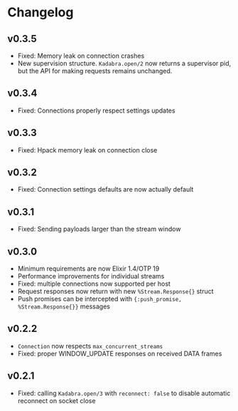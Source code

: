 # Changelog

## v0.3.5
- Fixed: Memory leak on connection crashes
- New supervision structure. `Kadabra.open/2` now returns a supervisor pid,
  but the API for making requests remains unchanged.

## v0.3.4
- Fixed: Connections properly respect settings updates

## v0.3.3
- Fixed: Hpack memory leak on connection close

## v0.3.2
- Fixed: Connection settings defaults are now actually default

## v0.3.1
- Fixed: Sending payloads larger than the stream window

## v0.3.0
- Minimum requirements are now Elixir 1.4/OTP 19
- Performance improvements for individual streams
- Fixed: multiple connections now supported per host
- Request responses now return with new `%Stream.Response{}` struct
- Push promises can be intercepted with `{:push_promise, %Stream.Response{}}`
  messages

## v0.2.2
- `Connection` now respects `max_concurrent_streams`
- Fixed: proper WINDOW_UPDATE responses on received DATA frames

## v0.2.1
- Fixed: calling `Kadabra.open/3` with `reconnect: false` to disable
  automatic reconnect on socket close
